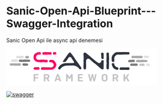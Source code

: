 # Sanic-Open-Api-Blueprint---Swagger-Integration
Sanic Open Api ile async api denemesi

[![sanic api](https://raw.githubusercontent.com/huge-success/sanic-assets/master/png/sanic-framework-logo-400x97.png)](https://github.com/emredalgic/Sanic-Open-Api-Blueprint---Swagger-Integration)

[![swagger](https://raw.githubusercontent.com/swagger-api/swagger.io/wordpress/images/assets/SWU-logo-clr.png)](https://github.com/emredalgic/Sanic-Open-Api-Blueprint---Swagger-Integration)
